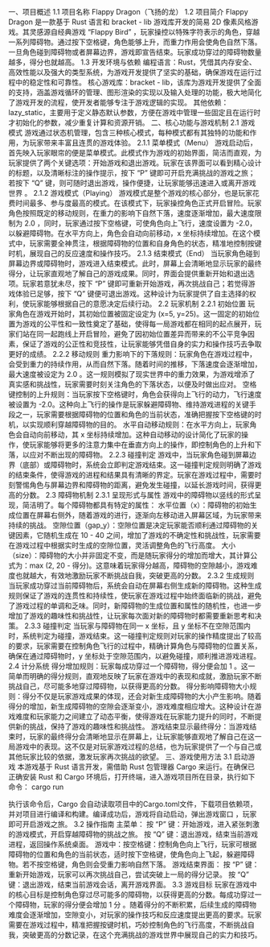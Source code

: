 一、项目概述
1.1 项目名称
Flappy Dragon（飞扬的龙）
1.2 项目简介
Flappy Dragon 是一款基于 Rust 语言和 bracket - lib 游戏库开发的简易 2D 像素风格游戏。其灵感源自经典游戏 “Flappy Bird” ，玩家操控以特殊字符表示的角色，穿越一系列障碍物。通过按下空格键，角色能够上升，而重力作用会使角色自然下落。一旦角色碰到障碍物或者屏幕边界，游戏即宣告结束。玩家成功穿过的障碍物数量越多，得分也就越高。
1.3 开发环境与依赖
编程语言：Rust，凭借其内存安全、高效性能以及强大的类型系统，为游戏开发提供了坚实的基础，确保游戏在运行过程中的稳定性和可靠性。
核心游戏库：bracket - lib，该库为游戏开发提供了全面的支持，涵盖游戏循环的管理、图形渲染的实现以及输入处理的功能，极大地简化了游戏开发的流程，使开发者能够专注于游戏逻辑的实现。
其他依赖：lazy_static，主要用于定义静态默认参数，方便在游戏中管理一些固定且在运行时才初始化的参数，减少重复计算和资源开销。
二、核心功能与游戏机制
2.1 游戏模式
游戏通过状态机管理，包含三种核心模式，每种模式都有其独特的功能和作用，为玩家带来丰富且连贯的游戏体验。
2.1.1 菜单模式（Menu）
游戏启动后，首先映入玩家眼帘的便是菜单模式。此模式作为游戏的初始界面，简洁而直观，为玩家提供了两个关键选项：开始游戏和退出游戏。玩家在该界面可以看到精心设计的标题，以及清晰标注的操作提示，按下 “P” 键即可开启充满挑战的游戏之旅；若按下 “Q” 键，则可随时退出游戏，操作便捷，让玩家能够迅速进入或离开游戏世界 。
2.1.2 游戏模式（Playing）
游戏模式是整个游戏的核心部分，也是玩家花费时间最多、参与度最高的模式。在该模式下，玩家操控角色正式开启冒险。玩家角色按照既定的移动规则，在重力的影响下自然下落，速度逐渐增加，最大速度限制为 2.0 ，同时，玩家通过按下空格键，可使角色向上飞行，速度设置为 -2.0，以躲避障碍物。在水平方向上，角色会自动向前移动，x 坐标持续增加。在这个模式中，玩家需要全神贯注，根据障碍物的位置和自身角色的状态，精准地控制按键时机，展现自己的反应速度和操作技巧。
2.1.3 结束模式（End）
当玩家角色碰到屏幕边界或障碍物时，游戏进入结束模式。此时，屏幕上会清晰地显示玩家的最终得分，让玩家直观地了解自己的游戏成果。同时，界面会提供重新开始和退出选项。玩家若意犹未尽，按下 “P” 键即可重新开始游戏，再次挑战自己；若觉得游戏体验已足够，按下 “Q” 键便可退出游戏。这种设计为玩家提供了自主选择的权利，使玩家能够根据自己的意愿决定后续行动。
2.2 玩家机制
2.2.1 初始位置
玩家角色在游戏开始时，其初始位置被固定设定为 (x=5, y=25)。这一固定的初始位置为游戏的公平性和一致性奠定了基础，使得每一局游戏都在相同的起点展开，玩家们站在同一起跑线上开启冒险，避免了因初始位置差异而带来的不公平竞争因素，保证了游戏的公正性和竞技性，让玩家能够凭借自身的实力和操作技巧去争取更好的成绩。
2.2.2 移动规则
重力影响下的下落规则：玩家角色在游戏过程中，会受到重力的持续作用，从而自然下落。随着时间的推移，下落速度会逐渐增加，最大速度被设定为 2.0 。这一规则模拟了现实世界中的重力效果，为游戏增添了真实感和挑战性，玩家需要时刻关注角色的下落状态，以便及时做出应对。
空格键控制的上升规则：当玩家按下空格键时，角色会获得向上飞行的动力，飞行速度被设置为 -2.0。这种向上飞行的操作是玩家躲避障碍物、维持游戏进程的关键手段之一，玩家需要根据障碍物的位置和角色的当前状态，准确把握按下空格键的时机，以实现顺利穿越障碍物的目的。
水平自动移动规则：在水平方向上，玩家角色会自动向前移动，其 x 坐标持续增加。这种自动移动的设计简化了玩家的操作，使玩家能够将更多的注意力集中在垂直方向上的操作，即控制角色的上升和下落，以应对不断出现的障碍物。
2.2.3 碰撞判定
游戏中，当玩家角色碰到屏幕边界（底部）或障碍物时，系统会立即判定游戏结束。这一碰撞判定规则明确了游戏的结束条件，使得游戏的进程和结果具有清晰的界定。玩家在游戏过程中，需要时刻警惕角色与屏幕边界和障碍物的距离，避免发生碰撞，以延长游戏时间，获得更高的分数。
2.3 障碍物机制
2.3.1 呈现形式与属性
游戏中的障碍物以竖线的形式呈现，简洁明了。每个障碍物都具有特定的属性：
水平位置（x）：障碍物的初始生成位置在屏幕右侧外，随着游戏的进行，逐渐向左移动进入屏幕区域，为玩家带来持续的挑战。
空隙位置（gap_y）：空隙位置是决定玩家能否顺利通过障碍物的关键因素，它随机生成在 10 - 40 之间，增加了游戏的不确定性和挑战性，玩家需要在游戏过程中根据实时生成的空隙位置，灵活调整角色的飞行高度。
大小（size）：障碍物的大小并非固定不变，而是随玩家得分的增加而增大，其计算公式为：max (2, 20 - 得分)。这意味着玩家得分越高，障碍物的空隙越小，游戏难度也就越大，有效地激励玩家不断挑战自我，突破更高的分数。
2.3.2 生成规则
当玩家成功穿过当前障碍物后，系统会自动在屏幕右侧生成新的障碍物。这种生成规则保证了游戏的连贯性和持续性，使玩家在游戏过程中始终面临新的挑战，避免了游戏过程的单调和乏味。同时，新障碍物的生成位置和属性的随机性，也进一步增加了游戏的趣味性和挑战性，让玩家每次面对新的障碍物时都需要重新思考和决策。
2.3.3 碰撞判定
当玩家与障碍物在同一 x 坐标，且 y 坐标不在空隙范围内时，系统判定为碰撞，游戏结束。这一碰撞判定规则对玩家的操作精度提出了较高的要求，玩家需要在控制角色飞行的过程中，精确计算角色与障碍物的位置关系，确保在通过障碍物时，y 坐标处于空隙范围内，以避免碰撞，顺利推进游戏进程。
2.4 计分系统
得分增加规则：玩家每成功穿过一个障碍物，得分便会加 1 。这一简单而明确的得分规则，直观地反映了玩家在游戏中的表现和成就，激励玩家不断挑战自己，尽可能多地穿过障碍物，以获得更高的分数。
得分影响障碍物大小规则：得分不仅是玩家游戏成果的体现，还会对新生成障碍物的大小产生影响。随着得分的增加，新生成障碍物的空隙会逐渐变小，游戏难度相应增大。这种设计在游戏难度和玩家能力之间建立了动态平衡，使得游戏在玩家能力提升的同时，不断提供新的挑战，保持了游戏的趣味性和挑战性。
游戏结束显示最终得分：当游戏结束时，玩家的最终得分会清晰地显示在屏幕上，让玩家能够直观地了解自己在这一局游戏中的表现。这不仅是对玩家游戏过程的总结，也为玩家提供了一个与自己或其他玩家比较的依据，激发玩家再次挑战的欲望。
三、游戏使用方法
3.1 启动游戏
本游戏基于 Rust 语言开发，需借助 Rust 包管理器 Cargo 来运行。在确保已正确安装 Rust 和 Cargo 环境后，打开终端，进入游戏项目所在目录，执行如下命令：
cargo run

执行该命令后，Cargo 会自动读取项目中的Cargo.toml文件，下载项目依赖项，并对项目进行编译和构建。编译成功后，游戏将自动启动，弹出游戏窗口 ，玩家即可开启游戏之旅。
3.2 操作指南
主菜单：
按 “P” 键：开始游戏，进入紧张刺激的游戏模式，开启穿越障碍物的挑战之旅。
按 “Q” 键：退出游戏，结束当前游戏进程，返回操作系统桌面。
游戏中：按空格键：控制角色向上飞行，玩家可根据障碍物的位置和角色的当前状态，适时按下空格键，使角色向上飞起，躲避障碍物。若不按空格键，角色则会受重力影响自然下落。
游戏结束界面：
按 “P” 键：重新开始游戏，玩家可以再次挑战自己，尝试突破上一局的得分记录。
按 “Q” 键：退出游戏，结束当前游戏会话，离开游戏界面。
3.3 游戏目标
玩家在游戏中的核心目标是控制角色穿过尽可能多的障碍物，以获得更高的分数。每成功穿过一个障碍物，玩家的得分便会增加 1 分 。随着得分的不断积累，后续生成的障碍物难度会逐渐增加，空隙变小，对玩家的操作技巧和反应速度提出更高的要求。玩家需要在游戏过程中，精准把握按键时机，巧妙控制角色的飞行高度，不断挑战自我，突破更高的分数记录，在这个充满挑战的游戏世界中展现自己的实力和技巧。
